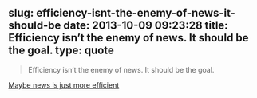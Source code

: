 slug: efficiency-isnt-the-enemy-of-news-it-should-be
date: 2013-10-09 09:23:28
title: Efficiency isn’t the enemy of news. It should be the goal.
type: quote
---

> Efficiency isn’t the enemy of news. It should be the goal.

[Maybe news is just more efficient](https://medium.com/whither-news/f3cb87e6bc76)
